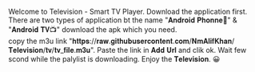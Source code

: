 Welcome to Television - Smart TV Player.
Download the application first.
There are two types of application bt the name "𝐀𝐧𝐝𝐫𝐨𝐢𝐝 𝐏𝐡𝐨𝐧𝐧𝐞📱" & "𝐀𝐧𝐝𝐫𝐨𝐢𝐝 𝐓𝐕📺" download the apk which you need.  
copy the m3u link "𝐡𝐭𝐭𝐩𝐬://𝐫𝐚𝐰.𝐠𝐢𝐭𝐡𝐮𝐛𝐮𝐬𝐞𝐫𝐜𝐨𝐧𝐭𝐞𝐧𝐭.𝐜𝐨𝐦/𝐍𝐦𝐀𝐥𝐢𝐟𝐊𝐡𝐚𝐧/𝐓𝐞𝐥𝐞𝐯𝐢𝐬𝐢𝐨𝐧/𝐭𝐯/𝐭𝐯_𝐟𝐢𝐥𝐞.𝐦𝟑𝐮".
Paste the link in 𝐀𝐝𝐝 𝐔𝐫𝐥 and clik ok.
Wait few scond while the palylist is downloading.
Enjoy the 𝐓𝐞𝐥𝐞𝐯𝐢𝐬𝐢𝐨𝐧. 😀
